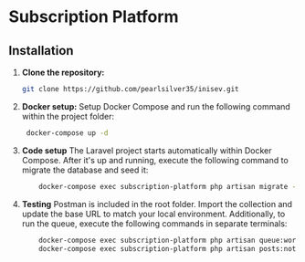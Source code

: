 # Subscription Platform

## Installation

1. **Clone the repository:**

   ```bash
   git clone https://github.com/pearlsilver35/inisev.git

   ```

2. **Docker setup:**
Setup Docker Compose and run the following command within the project folder:
   ```bash
    docker-compose up -d
   ```

3. **Code setup**
The Laravel project starts automatically within Docker Compose. 
After it's up and running, execute the following command to migrate the database and seed it:       

    ```bash
        docker-compose exec subscription-platform php artisan migrate --seed
    ```
4. **Testing**
Postman is included in the root folder. 
Import the collection and update the base URL to match your local environment. 
Additionally, to run the queue, execute the following commands in separate terminals:

    ```bash
        docker-compose exec subscription-platform php artisan queue:work
        docker-compose exec subscription-platform php artisan posts:notify
    ```
